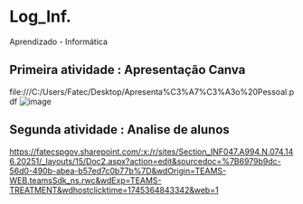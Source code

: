 # Log_Inf.
Aprendizado - Informática
## Primeira atividade : Apresentação Canva
file:///C:/Users/Fatec/Desktop/Apresenta%C3%A7%C3%A3o%20Pessoal.pdf
![image](https://github.com/user-attachments/assets/f692560e-e415-417d-82ed-60f48fe522a4)
## Segunda atividade : Analise de alunos
https://fatecspgov.sharepoint.com/:x:/r/sites/Section_INF047.A994.N.074.146.20251/_layouts/15/Doc2.aspx?action=edit&sourcedoc=%7B6979b9dc-56d0-490b-abea-b57ed7c0b77b%7D&wdOrigin=TEAMS-WEB.teamsSdk_ns.rwc&wdExp=TEAMS-TREATMENT&wdhostclicktime=1745364843342&web=1
##

